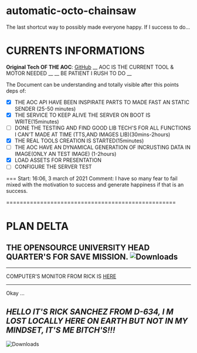 # automatic-octo-chainsaw
The last shortcut way to possibly made everyone happy. If I success to do...

# CURRENTS INFORMATIONS

**Original Tech OF THE AOC**: [GitHub](https://github.com/LaGvidilo/automatic-octo-chainsaw)
__ AOC IS THE CURRENT TOOL & MOTOR NEEDED __
__ BE PATIENT I RUSH TO DO __

The Document can be understanding and totally visible after this points deps of:
- [x] THE AOC API HAVE BEEN INSPIRATE PARTS TO MADE FAST AN STATIC SENDER (25-50 minutes)
- [x] THE SERVICE TO KEEP ALIVE THE SERVER ON BOOT IS WRITE(15minutes)
- [ ] DONE THE TESTING AND FIND GOOD LIB TECH'S FOR ALL FUNCTIONS I CAN'T MADE AT TIME (TTS,AND IMAGES LIB)(30mins-2hours)
- [x] THE REAL TOOLS CREATION IS STARTED(15minutes)
- [ ] THE AOC HAVE AN DYNAMICAL GENERATION OF INCRUSTING DATA IN IMAGE(ONLY AN TEST IMAGE) (1-2hours)
- [x] LOAD ASSETS FOR PRESENTATION
- [ ] CONFIGURE THE SERVER TEST

===
Start: 16:06, 3 march of 2021
Comment: I have so many fear to fail mixed with the motivation to success and generate happiness if that is an success. 

==================================================


# PLAN DELTA

## THE OPENSOURCE UNIVERSITY HEAD QUARTER'S FOR SAVE MISSION. ![Downloads](http://distant.oac.mlp.informabox.tech/static/IMG_0945.GIF)

------

COMPUTER'S MONITOR FROM RICK IS [HERE](https://app.netdata.cloud/spaces/labo-de-rick-sanchez/rooms/opensourceuniversity/overview#_f=&chartName=menu_system)

------

Okay ...

## *HELLO IT'S RICK SANCHEZ FROM D-634, I M LOST LOCALLY HERE ON EARTH BUT NOT IN MY MINDSET, IT'S ME BITCH'S!!!*
![Downloads](http://distant.oac.mlp.informabox.tech/static/ricksanchez_tvshow_1.jpg)